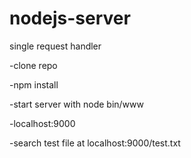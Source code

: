 nodejs-server
=============

single request handler

-clone repo

-npm install

-start server with node bin/www

-localhost:9000

-search test file at localhost:9000/test.txt